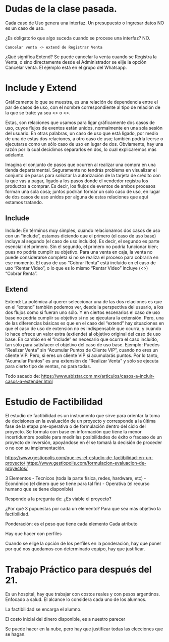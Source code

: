 
# Dudas de la clase pasada.

Cada caso de Uso genera una interfaz.
Un presupuesto o Ingresar datos NO es un caso de uso.

¿Es obligatorio que algo suceda cuando se procese una interfaz? NO.

	Cancelar venta -> extend de Registrar Venta

¿Qué significa Extend? Se puede cancelar la venta cuando se Registra la Venta, o sino directamente desde el Administrador se
elije la opción Cancelar venta.
	El ejemplo está en el grupo del Whatsapp.

# Include y Extend

Gráficamente lo que se muestra, es una relación de dependencia entre el par de casos de uso, con el nombre correspondiente al tipo
de relación de la que se trate: ya sea <<include>> o <<extend>>.

Estas, son relaciones que usamos para ligar gráficamente dos casos de uso, cuyos flujos de eventos están unidos, normalmente en
una sola sesión del usuario. En otras palabras, un caso de uso que está ligado, por medio de una de estas dos relaciones, a otro
caso de uso; también podría leerse o ejecutarse como un sólo caso de uso en lugar de dos. Obviamente, hay una razón por la cual
decidimos separarlos en dos, lo cual explicaremos más adelante.

Imagina el conjunto de pasos que ocurren al realizar una compra en una tienda departamental. Seguramente no tendrás problema en
visualizar el conjunto de pasos para solicitar la autorización de la tarjeta de crédito con la que vas a pagar, ligado a los pasos
donde el vendedor registra los productos a comprar. Es decir, los flujos de eventos de ambos procesos forman una sola cosa; juntos
podrían formar un solo caso de uso, en lugar de dos casos de uso unidos por alguna de estas relaciones que aquí estamos tratando.

## Include

Include: En términos muy simples, cuando relacionamos dos casos de uso con un “include”, estamos diciendo que el primero (el caso
de uso base) incluye al segundo (el caso de uso incluido). Es decir, el segundo es parte esencial del primero. Sin el segundo, el
primero no podría funcionar bien; pues no podría cumplir su objetivo. Para una venta en caja, la venta no puede considerarse
completa si no se realiza el proceso para cobrarla en ese momento. El caso de uso “Cobrar Renta” está incluido en el caso de uso
“Rentar Video”, o lo que es lo mismo “Rentar Video” incluye (<<include>>) “Cobrar Renta”.

## Extend

Extend: La polémica al querer seleccionar una de las dos relaciones es que en el “extend” también podemos ver, desde la
perspectiva del usuario, a los dos flujos como si fueran uno sólo. Y en ciertos escenarios el caso de uso base no podría cumplir
su objetivo si no se ejecutara la extensión. Pero, una de las diferencias básicas es que en el caso del “extend” hay situaciones
en que el caso de uso de extensión no es indispensable que ocurra, y cuando lo hace ofrece un valor extra (extiende) al objetivo
original del caso de uso base. En cambio en el “include” es necesario que ocurra el caso incluído, tan sólo para satisfacer el
objetivo del caso de uso base. Ejemplo: Puedes “Realizar Venta” sin “Acumular Puntos de Cliente VIP”, cuando no eres un cliente
VIP. Pero, si eres un cliente VIP sí acumularás puntos. Por lo tanto, “Acumular Puntos” es una extensión de “Realizar Venta” y
sólo se ejecuta para cierto tipo de ventas, no para todas.

Todo sacado de: https://www.abiztar.com.mx/articulos/casos-a-incluir-casos-a-extender.html

# Estudio de Factibilidad

El estudio de factibilidad es un instrumento que sirve para orientar la toma de decisiones en la evaluación de un proyecto y
corresponde a la última fase de la etapa pre-operativa o de formulación dentro del ciclo del proyecto. Se formula con base en
información que tiene la menor incertidumbre posible para medir las posibilidades de éxito o fracaso de un proyecto de inversión,
apoyándose en él se tomará la decisión de proceder o no con su implementación.


https://www.gestiopolis.com/que-es-el-estudio-de-factibilidad-en-un-proyecto/
https://www.gestiopolis.com/formulacion-evaluacion-de-proyectos/

3 Elementos
	- Tecnicos (toda la parte física, redes, hardware, etc)
	- Económico (el dinero que se tiene para tal fin)
	- Operativa (el recurso humano que se tiene disponible)

Responde a la pregunta de: ¿Es viable el proyecto?

¿Por qué 3 pupuestas por cada un elemento?
	Para que sea más objetivo la factibilidad.

Ponderación: es el peso que tiene cada elemento
	Cada atributo

Hay que hacer con perfiles

Cuando se elige la opción de los perfiles en la ponderación, hay que poner por qué nos quedamos con determinado equipo, hay que
justificar.

# Trabajo Práctico para después del 21.

Es un hospital, hay que trabajar con costos reales y con pesos argentinos.
Enfocado a salud.
El alcance lo considera cada uno de los alumnos.

La factibilidad se encarga el alumno.

El costo inicial del dinero disponible, es a nuestro parecer

Se puede hacer en la nube, pero hay que justificar todas las elecciones que se hagan.
